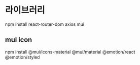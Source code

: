 # 라이브러리
npm install react-router-dom axios mui

## mui icon
npm install @mui/icons-material @mui/material @emotion/react @emotion/styled